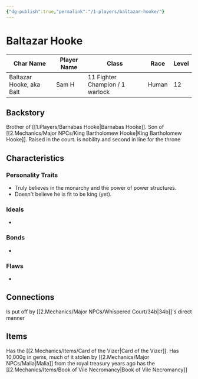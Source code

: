 ```yaml
---
{"dg-publish":true,"permalink":"/1-players/baltazar-hooke/"}
---
```


# Baltazar Hooke

| Char Name                | Player Name | Class                           | Race  | Level |
| ------------------------ | ----------- | ------------------------------- | ----- | ----- |
| Baltazar Hooke, aka Balt | Sam H       | 11 Fighter Champion / 1 warlock | Human | 12    |

## Backstory
Brother of [[1.Players/Barnabas Hooke\|Barnabas Hooke]]. Son of [[2.Mechanics/Major NPCs/King Bartholomew Hooke\|King Bartholomew Hooke]]. 
Raised in the court. is nobility and second in line for the throne

## Characteristics

### Personality Traits

- Truly believes in the monarchy and the power of power structures. 
- Doesn't believe he is fit to be king (yet).

### Ideals

- 

### Bonds

- 

### Flaws

- 
## Connections
Is put off by [[2.Mechanics/Major NPCs/Whispered Court/34b\|34b]]'s direct manner

## Items
Has the [[2.Mechanics/Items/Card of the Vizer\|Card of the Vizer]]. 
Has 10,000g in gems, much of it stolen by [[2.Mechanics/Major NPCs/Malia\|Malia]] from the royal treasury years ago
has the [[2.Mechanics/Items/Book of Vile Necromancy\|Book of Vile Necromancy]]


